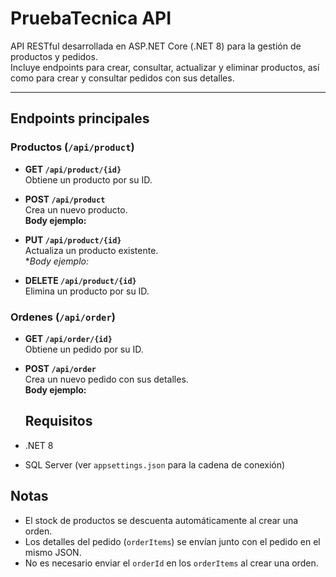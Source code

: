 # PruebaTecnica API

API RESTful desarrollada en ASP.NET Core (.NET 8) para la gestión de productos y pedidos.  
Incluye endpoints para crear, consultar, actualizar y eliminar productos, así como para crear y consultar pedidos con sus detalles.

---

## Endpoints principales

### Productos (`/api/product`)

- **GET `/api/product/{id}`**  
  Obtiene un producto por su ID.

- **POST `/api/product`**  
  Crea un nuevo producto.  
  **Body ejemplo:**

- **PUT `/api/product/{id}`**  
  Actualiza un producto existente.  
  **Body ejemplo:*

- **DELETE `/api/product/{id}`**  
  Elimina un producto por su ID.

### Ordenes (`/api/order`)

- **GET `/api/order/{id}`**  
  Obtiene un pedido por su ID.

- **POST `/api/order`**  
  Crea un nuevo pedido con sus detalles.  
  **Body ejemplo:**

  ## Requisitos

- .NET 8
- SQL Server (ver `appsettings.json` para la cadena de conexión)

## Notas

- El stock de productos se descuenta automáticamente al crear una orden.
- Los detalles del pedido (`orderItems`) se envían junto con el pedido en el mismo JSON.
- No es necesario enviar el `orderId` en los `orderItems` al crear una orden.


  
